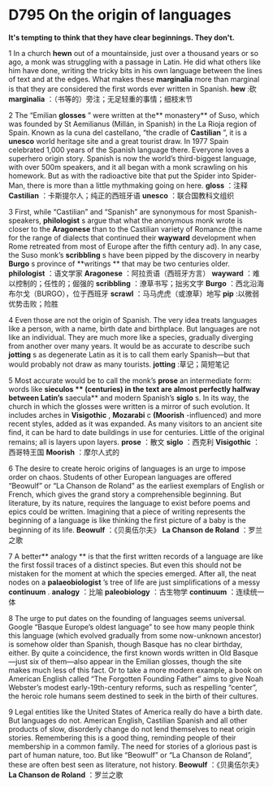 # D795 On the origin of languages
**It's tempting to think that they have clear beginnings. They don't.** 

1 In a church **hewn**  out of a mountainside, just over a thousand years or so ago, a monk was struggling with a passage in Latin. He did what others like him have done, writing the tricky bits in his own language between the lines of text and at the edges. What makes these **marginalia**  more than marginal is that they are considered the first words ever written in Spanish.
**hew** :砍
**marginalia** ：（书等的）旁注；无足轻重的事情；细枝末节

2 The “Emilian **glosses** ” were written at the** monastery**  of Suso, which was founded by St Aemilianus (Millán, in Spanish) in the La Rioja region of Spain. Known as la cuna del castellano, “the cradle of **Castilian** ”, it is a **unesco**  world heritage site and a great tourist draw. In 1977 Spain celebrated 1,000 years of the Spanish language there.
Everyone loves a superhero origin story. Spanish is now the world’s third-biggest language, with over 500m speakers, and it all began with a monk scrawling on his homework. But as with the radioactive bite that put the Spider into Spider-Man, there is more than a little mythmaking going on here.
**gloss** ：注释
**Castilian** ：卡斯提尔人；纯正的西班牙语
**unesco** ：联合国教科文组织

3 First, while “Castilian” and “Spanish” are synonymous for most Spanish-speakers, **philologist** s argue that what the anonymous monk wrote is closer to the **Aragonese**  than to the Castilian variety of Romance (the name for the range of dialects that continued their **wayward**  development when Rome retreated from most of Europe after the fifth century ad). In any case, the Suso monk’s **scribbling** s have been pipped by the discovery in nearby **Burgo** s province of **writings ** that may be two centuries older.
**philologist** ：语文学家
**Aragonese** ：阿拉贡语（西班牙方言）
**wayward** ：难以控制的；任性的；倔强的
**scribbling** ：潦草书写；拙劣文字
**Burgo** ：西北沿海布尔戈（BURGO），位于西班牙
**scrawl** ：马马虎虎（或潦草）地写
**pip** :以微弱优势击败；险胜

4 Even those are not the origin of Spanish. The very idea treats languages like a person, with a name, birth date and birthplace. But languages are not like an individual. They are much more like a species, gradually diverging from another over many years. It would be as accurate to describe such **jotting** s as degenerate Latin as it is to call them early Spanish—but that would probably not draw as many tourists.
**jotting** :草记；简短笔记

5 Most accurate would be to call the monk’s **prose**  an intermediate form: words like **sieculos ** (centuries) in the text are almost perfectly halfway between Latin’s** saecula**  and modern Spanish’s **siglo** s. In its way, the church in which the glosses were written is a mirror of such evolution. It includes arches in **Visigothic** , **Mozarabi** c **(Moorish** -influenced) and more recent styles, added as it was expanded. As many visitors to an ancient site find, it can be hard to date buildings in use for centuries. Little of the original remains; all is layers upon layers.
**prose** ：散文
**siglo** ：西克利
**Visigothic** ：西哥特王国
**Moorish** ：摩尔人式的

6 The desire to create heroic origins of languages is an urge to impose order on chaos. Students of other European languages are offered “Beowulf” or “La Chanson de Roland” as the earliest exemplars of English or French, which gives the grand story a comprehensible beginning. But literature, by its nature, requires the language to exist before poems and epics could be written. Imagining that a piece of writing represents the beginning of a language is like thinking the first picture of a baby is the beginning of its life.
**Beowulf** ：《贝奥伍尔夫》
**La Chanson de Roland** ：罗兰之歌

7 A better** analogy ** is that the first written records of a language are like the first fossil traces of a distinct species. But even this should not be mistaken for the moment at which the species emerged. After all, the neat nodes on a **palaeobiologist** ’s tree of life are just simplifications of a messy **continuum** .
**analogy** ：比喻
**paleobiology** ：古生物学
**continuum** ：连续统一体

8 The urge to put dates on the founding of languages seems universal. Google “Basque Europe’s oldest language” to see how many people think this language (which evolved gradually from some now-unknown ancestor) is somehow older than Spanish, though Basque has no clear birthday, either. By quite a coincidence, the first known words written in Old Basque—just six of them—also appear in the Emilian glosses, though the site makes much less of this fact. Or to take a more modern example, a book on American English called “The Forgotten Founding Father” aims to give Noah Webster’s modest early-19th-century reforms, such as respelling “center”, the heroic role humans seem destined to seek in the birth of their cultures.

9 Legal entities like the United States of America really do have a birth date. But languages do not. American English, Castilian Spanish and all other products of slow, disorderly change do not lend themselves to neat origin stories. Remembering this is a good thing, reminding people of their membership in a common family. The need for stories of a glorious past is part of human nature, too. But like “Beowulf” or “La Chanson de Roland”, these are often best seen as literature, not history.
**Beowulf** ：《贝奥伍尔夫》
**La Chanson de Roland** ：罗兰之歌
